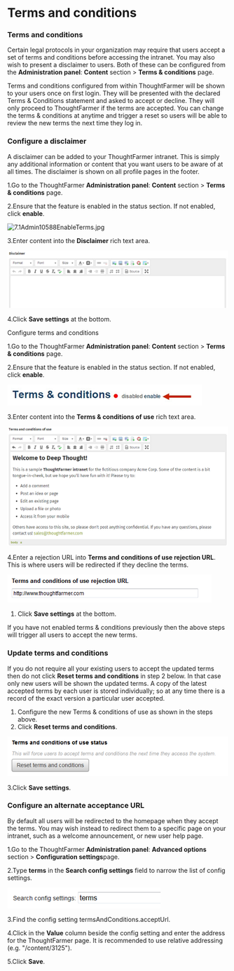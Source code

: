 # Terms and conditions



### Terms and conditions

Certain legal protocols in your organization may require that users accept a set of terms and conditions before accessing the intranet. You may also wish to present a disclaimer to users. Both of these can be configured from the **Administration panel**: **Content** section &gt; **Terms & conditions** page.  
  
Terms and conditions configured from within ThoughtFarmer will be shown to your users once on first login. They will be presented with the declared Terms & Conditions statement and asked to accept or decline. They will only proceed to ThoughtFarmer if the terms are accepted. You can change the terms & conditions at anytime and trigger a reset so users will be able to review the new terms the next time they log in.

### Configure a disclaimer

A disclaimer can be added to your ThoughtFarmer intranet. This is simply any additional information or content that you want users to be aware of at all times. The disclaimer is shown on all profile pages in the footer.

1.Go to the ThoughtFarmer **Administration panel**: **Content** section &gt; **Terms & conditions** page.

2.Ensure that the feature is enabled in the status section. If not enabled, click **enable**.

![7.1Admin10588EnableTerms.jpg](https://community.thoughtfarmer.com/imagethumb/40831800000/16578/950x950/False/7.1Admin10588EnableTerms.jpg)

3.Enter content into the **Disclaimer** rich text area.

![](../../.gitbook/assets/1%20%2863%29.png)



4.Click **Save settings** at the bottom.

Configure terms and conditions

1.Go to the ThoughtFarmer **Administration panel**: **Content** section &gt; **Terms & conditions** page.

2.Ensure that the feature is enabled in the status section. If not enabled, click **enable**.

![](../../.gitbook/assets/2%20%2864%29.jpg)

3.Enter content into the **Terms & conditions of use** rich text area.

![](../../.gitbook/assets/3%20%288%29.png)

4.Enter a rejection URL into **Terms and conditions of use rejection URL**. This is where users will be redirected if they decline the terms.

![](../../.gitbook/assets/4%20%2857%29.png)

1. Click **Save settings** at the bottom.

If you have not enabled terms & conditions previously then the above steps will trigger all users to accept the new terms.

### Update terms and conditions <a id="section2"></a>

If you do not require all your existing users to accept the updated terms then do not click **Reset terms and conditions** in step 2 below. In that case only new users will be shown the updated terms. A copy of the latest accepted terms by each user is stored individually; so at any time there is a record of the exact version a particular user accepted.

1. Configure the new Terms & conditions of use as shown in the steps above.
2. Click **Reset terms and conditions**.

![](../../.gitbook/assets/5%20%2819%29.png)

3.Click **Save settings**.

### Configure an alternate acceptance URL <a id="section3"></a>

By default all users will be redirected to the homepage when they accept the terms. You may wish instead to redirect them to a specific page on your intranet, such as a welcome announcement, or new user help page.

1.Go to the ThoughtFarmer **Administration panel**: **Advanced options** section &gt; **Configuration settings**page.

2.Type **terms** in the **Search config settings** field to narrow the list of config settings.

![](../../.gitbook/assets/6%20%2830%29.png)

3.Find the config setting termsAndConditions.acceptUrl.

4.Click in the **Value** column beside the config setting and enter the address for the ThoughtFarmer page. It is recommended to use relative addressing \(e.g. "/content/3125"\).

5.Click **Save**.

